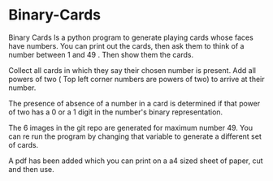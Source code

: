 # Binary-Cards
Binary Cards Is a python program to generate playing cards whose faces have numbers.
You can print out the cards, then ask them to think of a number between 1 and 49 . Then show them the cards.

Collect all cards in which they say their chosen number is present. Add all powers of two ( Top left corner numbers are powers of two) to arrive at their number. 

The presence of absence of a number in a card is determined if that power of two has a 0 or a 1 digit in the number's binary representation.

The 6 images in the git repo are generated for maximum number 49. You can re run the program by changing that variable to generate a different set of cards.

A pdf has been added which you can print on a a4 sized sheet of paper, cut and then use.



